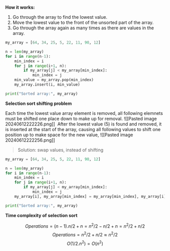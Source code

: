 **How it works:**

1. Go through the array to find the lowest value.
2. Move the lowest value to the front of the unsorted part of the array.
3. Go through the array again as many times as there are values in the array.

```python
my_array = [64, 34, 25, 5, 22, 11, 90, 12]

n = len(my_array)
for i in range(n-1):
    min_index = i
    for j in range(i+1, n):
        if my_array[j] < my_array[min_index]:
            min_index = j
    min_value = my_array.pop(min_index)
    my_array.insert(i, min_value)

print("Sorted array:", my_array)
```

__Selection sort shifting problem__

Each time the lowest value array element is removed, all following elemnets must be shifted one place down to make up for removal.
![[Pasted image 20240612222226.png]]
 After the lowest value (5) is found and removed, it is inserted at the start of the array, causing all following values to shift one position up to make space for the new value,
![[Pasted image 20240612222256.png]]

> Solution: swap values, instead of shifting


```python
my_array = [64, 34, 25, 5, 22, 11, 90, 12]

n = len(my_array)
for i in range(n-1):
    min_index = i
    for j in range(i+1, n):
        if my_array[j] < my_array[min_index]:
            min_index = j
    my_array[i], my_array[min_index] = my_array[min_index], my_array[i]

print("Sorted array:", my_array)
```

__Time complexity of selection sort__

$$
Operations = (n-1).n/2 + n
			= n^2/2 - n/2 + n
			= n^2/2 + n/2
$$
$$ Operations = n^2/2 + n/2 \approx n^2/2
$$
$$
O(1/2. n^2) = O(n^2)
$$

